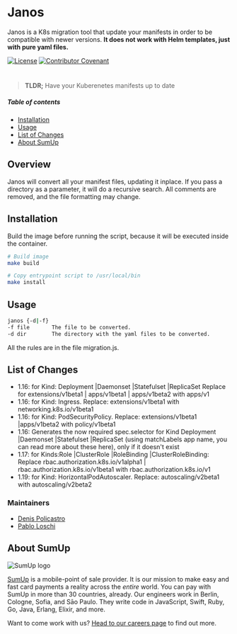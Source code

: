 # Janos
Janos is a K8s migration tool that update your manifests in order to be compatible with newer versions. __It does not work with Helm templates, just with pure yaml files.__

[![License](https://img.shields.io/badge/license--lightgrey.svg)](https://github.com/sumup-oss/janos/LICENSE.md)
[![Contributor Covenant](https://img.shields.io/badge/Contributor%20Covenant-v1.4%20adopted-ff69b4.svg)](CODE_OF_CONDUCT.md)

<div align="center">

# <Janos>

<Janos is a K8s migration tool that update your manifests in order to be compatible with newer versions>

</div>

> **TLDR;**
> Have your Kuberenetes manifests up to date


##### Table of contents

- [Installation](#installation)
- [Usage](#usage)
- [List of Changes](#list-of-changes)
- [About SumUp](#about-sumup)

## Overview
Janos will convert all your manifest files, updating it inplace. If you pass a directory as a parameter, it will do a recursive search. All comments are removed, and the file formatting may change.

## Installation

Build the image before running the script, because it will be executed inside the container.
```sh
# Build image
make build

# Copy entrypoint script to /usr/local/bin
make install
```

## Usage

```sh
janos {-d|-f}
-f file       The file to be converted.
-d dir        The directory with the yaml files to be converted.
```
All the rules are in the file migration.js.

## List of Changes
  - 1.16: for Kind: Deployment |Daemonset |Statefulset |ReplicaSet Replace for extensions/v1beta1 | apps/v1beta1 | apps/v1beta2 with apps/v1
  - 1.16: for Kind: Ingress. Replace: extensions/v1beta1 with networking.k8s.io/v1beta1
  - 1.16: for Kind: PodSecurityPolicy. Replace: extensions/v1beta1 |apps/v1beta2 with policy/v1beta1
  - 1.16: Generates the now required spec.selector for Kind Deployment |Daemonset |Statefulset |ReplicaSet (using matchLabels app name, you can read more about these here), only if it doesn't exist
  - 1.17: for Kinds:Role |ClusterRole |RoleBinding |ClusterRoleBinding: Replace rbac.authorization.k8s.io/v1alpha1 | rbac.authorization.k8s.io/v1beta1 with rbac.authorization.k8s.io/v1
  - 1.19: for Kind: HorizontalPodAutoscaler. Replace: autoscaling/v2beta1 with autoscaling/v2beta2

### Maintainers

- [Denis Policastro](mailto:denis.policastro@sumup.com)
- [Pablo Loschi](mailto:pablo.loschi@sumup.com)

## About SumUp

![SumUp logo](https://raw.githubusercontent.com/sumup-oss/assets/master/sumup-logo.svg?sanitize=true)

[SumUp](https://sumup.com) is a mobile-point of sale provider. It is our mission to make easy and fast card payments a reality across the *entire* world. You can pay with SumUp in more than 30 countries, already. Our engineers work in Berlin, Cologne, Sofia, and Sāo Paulo. They write code in JavaScript, Swift, Ruby, Go, Java, Erlang, Elixir, and more.

Want to come work with us? [Head to our careers page](https://sumup.com/careers) to find out more.
